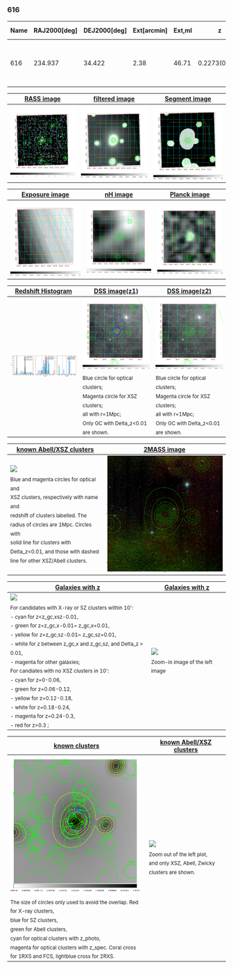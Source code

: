 <div STYLE="page-break-after: always;"></div>

### 616

|Name|RAJ2000[deg]|DEJ2000[deg] |Ext[arcmin]| Ext,ml | z | z_src| C|GC(XSZ,Delta_z<0.01)| GC(OPT,Delta_z<0.01)|GC| R_sig[arcmin] | R500[arcmin] | R500[Mpc]| CRsig[c/s] | CR500[c/s] |L500[1E44 erg/s]|F500[1E-12 erg/s/cm^2]| M500[1E14 Msun]|Tx[keV]|Cnt_sig|Beta|Rc[arcmin]|Comment|Alias|
|---|---|---|---|---|---|------|---|--------|---------|----------|---|---|---|---|---|---|---|---|---|---|---|---|---|---|
|616| 234.937| 34.422| 2.38| 46.71| 0.2273(0.005)| z1, z_xsz| B| F20, MCXC, PSZ2, Tar| A, N, RM, W| A, C, F20, MCXC, N, PSZ2, Tar, W| 14.162| 5.744| 1.255| 0.262(0.044)| 0.238(0.040)| 7.401(0.807)| 4.832(0.527)| 7.06(0.36)| 7.70(0.25)| 107.5| 0.553(-0.038+0.080)| 2.026(-0.463+0.772)| -| k275|

|[RASS image](../image/616/616_img.pdf)|[filtered image](../image/616/616_fil.pdf)|[Segment image](../image/616/616_seg.pdf)|
|-------------------|--------------------|-------------------|
| <img src="../image/616/616_img.png" width="300">  | <img src="../image/616/616_fil.png" width="300">   | <img src="../image/616/616_seg.png" width="300">  |

|[Exposure image](../image/616/616_mex.pdf)| [nH image](../image/616/616_nh.pdf)| [Planck image](../image/616/616_p.pdf)|
|-------------------|--------------------|-------------------|
|<img src="../image/616/616_mex.png" width="300">   | <img src="../image/616/616_nh.png" width="300">    | <img src="../image/616/616_p.png" width="300"> |

|[Redshift Histogram](../image/616/616_zg.pdf) | [DSS image(z1)](../image/616/616_dss_z1.pdf)      |  [DSS image(z2)](../image/616/616_dss_z2.pdf)    |
|-------------------|--------------------|-------------------|
|<img src="../image/616/616_zg.png" width="300"> |<img src="../image/616/616_dss_z1.png" width="300"> <sub><br>Blue circle for optical clusters; <br>Magenta circle for XSZ clusters; <br>all with r=1Mpc; <br>Only GC with Delta_z<0.01 are shown. </sub>| <img src="../image/616/616_dss_z2.png" width="300"><sub><br>Blue circle for optical clusters; <br>Magenta circle for XSZ clusters; <br>all with r=1Mpc; <br>Only GC with Delta_z<0.01 are shown. </sub> |

|[known Abell/XSZ clusters](../image/616/616_m.pdf) | [2MASS image](../image/616/616_2mass.pdf)      |
|-------------------|-------------------|
|<img src=../image/616/616_m.png width="300"> <br><sub>Blue and magenta circles for optical and <br>XSZ clusters, respectively with name and <br>redshift of clusters labelled. The <br>radius of circles are 1Mpc. Circles with <br>solid line for clusters with <br>Delta_z<0.01, and those with dashed <br>line for other XSZ/Abell clusters.        </sub>|<img src="../image/616/616_2mass.png" width="300">  |

|[Galaxies with z](../image/616/616_opt_ned.pdf) |[Galaxies with z](../image/616/616_opt_ned_zoom.pdf) |
|-------------------|-------------------|
| <img src=../image/616/616_opt_ned.png width="300"> <br><sub> For candidates with X-ray or SZ clusters within 10': <br> - cyan for z<z_gc,xsz-0.01, <br> - green for z=z_gc,x-0.01~ z_gc,x+0.01, <br> - yellow for z=z_gc,sz-0.01~ z_gc,sz+0.01, <br> - white for z between z_gc,x and z_gc,sz, and Delta_z > 0.01, <br> - magenta for other galaxies; <br>For candiates with no XSZ clusters in 10': <br> - cyan for z=0-0.06, <br> - green for z=0.06-0.12, <br> - yellow for z=0.12-0.18, <br> - white for z=0.18-0.24, <br> - magenta for z=0.24-0.3, <br> - red for z>0.3 ;  </sub>|<img src=../image/616/616_opt_ned_zoom.png width="300">  <br><sub> Zoom-in image of the left image</sub>|

|[known clusters](../image/616/616_gc.pdf) |[known Abell/XSZ clusters](../image/616/616_gc_large.pdf) |
|-------------------|-------------------|
| <img src=../image/616/616_gc.png width="300"> <br><sub> The size of circles only used to avoid the overlap. Red for X-ray clusters, <br> blue for SZ clusters, <br> green for Abell clusters, <br> cyan for optical clusters with z_photo, <br> magenta for optical clusters with z_spec. Coral cross for 1RXS and FCS, lightblue cross for 2RXS. </sub>|<img src=../image/616/616_gc_large.png width="300"> <br><sub> Zoom out of the left plot, <br> and only XSZ, Abell, Zwicky clusters are shown. </sub> |



